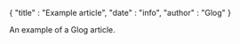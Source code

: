 
{
	"title" : "Example article",
	"date" : "info",
	"author" : "Glog"
}

An example of a Glog article.
